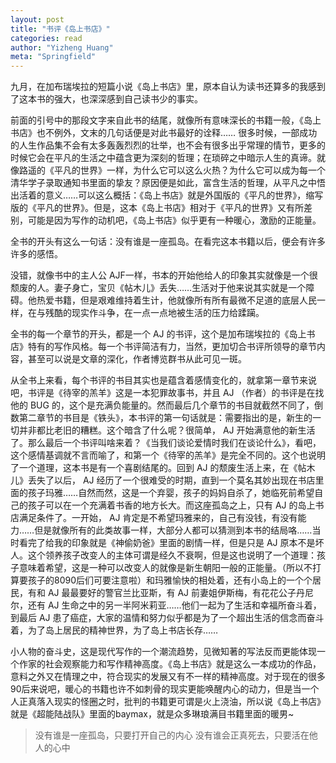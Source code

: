 ```yaml
---
layout: post
title: "书评《岛上书店》"
categories: read
author: "Yizheng Huang"
meta: "Springfield"
---
```


九月，在加布瑞埃拉的短篇小说《岛上书店》里，原本自认为读书还算多的我感到了这本书的强大，也深深感到自己读书少的事实。

前面的引号中的那段文字来自此书的结尾，就像所有意味深长的书籍一般，《岛上书店》也不例外，文末的几句话便是对此书最好的诠释…… 很多时候，一部成功的人生作品集不会有太多轰轰烈烈的壮举，也不会有很多出乎常理的情节，更多的时候它会在平凡的生活之中蕴含更为深刻的哲理；在琐碎之中暗示人生的真谛。就像路遥的《平凡的世界》一样，为什么它可以这么火热？为什么它可以成为每一个清华学子录取通知书里面的挚友？原因便是如此，富含生活的哲理，从平凡之中悟出活着的意义……可以这么概括：《岛上书店》就是外国版的《平凡的世界》，缩写版的《平凡的世界》。但是，这本《岛上书店》相对于《平凡的世界》又有所差别，可能是因为写作的动机吧，《岛上书店》似乎更有一种暖心，激励的正能量。

全书的开头有这么一句话：没有谁是一座孤岛。在看完这本书籍以后，便会有许多许多的感悟。

没错，就像书中的主人公 AJF一样，书本的开始他给人的印象其实就像是一个很颓废的人。妻子身亡，宝贝《帖木儿》丢失……生活对于他来说其实就是一个障碍。他热爱书籍，但是艰难维持着生计，他就像所有所有最微不足道的底层人民一样，在与残酷的现实作斗争，在一点一点地被生活的压力给蹂躏。

全书的每一个章节的开头，都是一个 AJ 的书评，这个是加布瑞埃拉的《岛上书店》特有的写作风格。每一个书评简洁有力，当然，更加切合书评所领导的章节内容，甚至可以说是文章的深化，作者博览群书从此可见一斑。

从全书上来看，每个书评的书目其实也是蕴含着感情变化的，就拿第一章节来说吧，书评是《待宰的羔羊》这是一本犯罪故事书，并且 AJ （作者）的书评是在找他的 BUG 的，这个是充满负能量的。然而最后几个章节的书目就截然不同了，倒数第二章节的书目是《铁头》，本书评的第一句话就是：需要指出的是，新生的一切并非都比老旧的糟糕。这个暗含了什么呢？很简单， AJ 开始满意他的新生活了。那么最后一个书评叫啥来着？《当我们谈论爱情时我们在谈论什么》，看吧，这个感情基调就不言而喻了，和第一个《待宰的羔羊》是完全不同的。这个也说明了一个道理，这本书是有一个喜剧结尾的。回到 AJ 的颓废生活上来，在《帖木儿》丢失了以后， AJ 经历了一个很难受的时期，直到一个莫名其妙出现在书店里面的孩子玛雅……自然而然，这是一个弃婴，孩子的妈妈自杀了，她临死前希望自己的孩子可以在一个充满着书香的地方长大。而这座孤岛之上，只有 AJ 的岛上书店满足条件了。一开始， AJ 肯定是不希望玛雅来的，自己有没钱，有没有能力……但是就像所有的此类故事一样，大部分人都可以猜测到本书的结局咯……当时看完了给我的印象就是《神偷奶爸》里面的剧情一样，但是只是 AJ 原本不是坏人。这个领养孩子改变人的主体可谓是经久不衰啊，但是这也说明了一个道理：孩子意味着希望，这是一种可以改变人的就像是新生朝阳一般的正能量。（所以不打算要孩子的8090后们可要注意啦）和玛雅愉快的相处着，还有小岛上的一个个居民，有和 AJ 最最要好的警官兰比亚斯，有 AJ 前妻姐伊斯梅，有花花公子丹尼尔，还有 AJ 生命之中的另一半阿米莉亚……他们一起为了生活和幸福所奋斗着，到最后 AJ 患了癌症，大家的温情和努力似乎都是为了一个超出生活的信念而奋斗着，为了岛上居民的精神世界，为了岛上书店长存……

小人物的奋斗史，这是现代写作的一个潮流趋势，见微知著的写法反而更能体现一个作家的社会观察能力和写作精神高度。《岛上书店》就是这么一本成功的作品，意料之外又在情理之中，符合现实的发展又有不一样的精神高度。对于现在的很多90后来说吧，暖心的书籍也许不如刺骨的现实更能唤醒内心的动力，但是当一个人正真落入现实的怪圈之时，批判的书籍更可谓是火上浇油，所以说《岛上书店》就是《超能陆战队》里面的baymax，就是众多琳琅满目书籍里面的暖男~
   
   
   
> 没有谁是一座孤岛，只要打开自己的内心
> 没有谁会正真死去，只要活在他人的心中
 